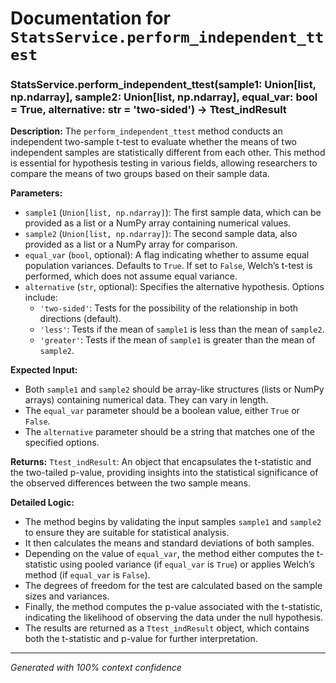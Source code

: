 # Documentation for `StatsService.perform_independent_ttest`

### StatsService.perform_independent_ttest(sample1: Union[list, np.ndarray], sample2: Union[list, np.ndarray], equal_var: bool = True, alternative: str = 'two-sided') -> Ttest_indResult

**Description:**
The `perform_independent_ttest` method conducts an independent two-sample t-test to evaluate whether the means of two independent samples are statistically different from each other. This method is essential for hypothesis testing in various fields, allowing researchers to compare the means of two groups based on their sample data.

**Parameters:**
- `sample1` (`Union[list, np.ndarray]`): The first sample data, which can be provided as a list or a NumPy array containing numerical values.
- `sample2` (`Union[list, np.ndarray]`): The second sample data, also provided as a list or a NumPy array for comparison.
- `equal_var` (`bool`, optional): A flag indicating whether to assume equal population variances. Defaults to `True`. If set to `False`, Welch’s t-test is performed, which does not assume equal variance.
- `alternative` (`str`, optional): Specifies the alternative hypothesis. Options include:
  - `'two-sided'`: Tests for the possibility of the relationship in both directions (default).
  - `'less'`: Tests if the mean of `sample1` is less than the mean of `sample2`.
  - `'greater'`: Tests if the mean of `sample1` is greater than the mean of `sample2`.

**Expected Input:**
- Both `sample1` and `sample2` should be array-like structures (lists or NumPy arrays) containing numerical data. They can vary in length.
- The `equal_var` parameter should be a boolean value, either `True` or `False`.
- The `alternative` parameter should be a string that matches one of the specified options.

**Returns:**
`Ttest_indResult`: An object that encapsulates the t-statistic and the two-tailed p-value, providing insights into the statistical significance of the observed differences between the two sample means.

**Detailed Logic:**
- The method begins by validating the input samples `sample1` and `sample2` to ensure they are suitable for statistical analysis.
- It then calculates the means and standard deviations of both samples.
- Depending on the value of `equal_var`, the method either computes the t-statistic using pooled variance (if `equal_var` is `True`) or applies Welch’s method (if `equal_var` is `False`).
- The degrees of freedom for the test are calculated based on the sample sizes and variances.
- Finally, the method computes the p-value associated with the t-statistic, indicating the likelihood of observing the data under the null hypothesis.
- The results are returned as a `Ttest_indResult` object, which contains both the t-statistic and p-value for further interpretation.

---
*Generated with 100% context confidence*
